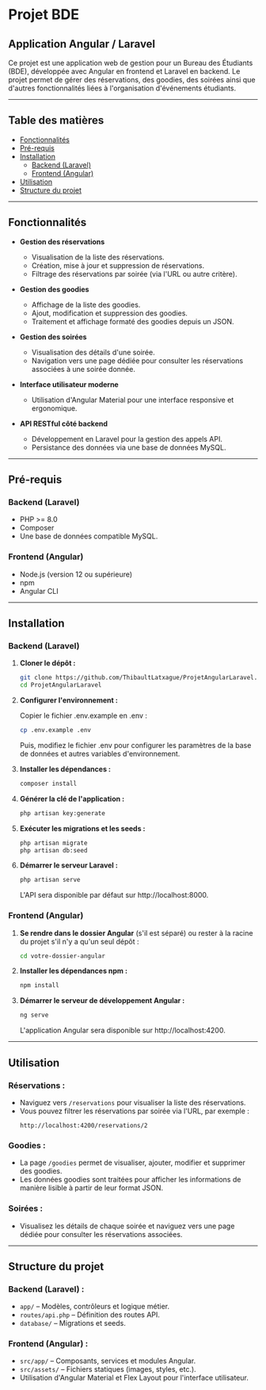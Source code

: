 # Projet BDE

## Application Angular / Laravel

Ce projet est une application web de gestion pour un Bureau des Étudiants (BDE), développée avec Angular en frontend et Laravel en backend. Le projet permet de gérer des réservations, des goodies, des soirées ainsi que d'autres fonctionnalités liées à l'organisation d'événements étudiants.

---

## Table des matières

- [Fonctionnalités](#fonctionnalités)
- [Pré-requis](#pré-requis)
- [Installation](#installation)
  - [Backend (Laravel)](#backend-laravel)
  - [Frontend (Angular)](#frontend-angular)
- [Utilisation](#utilisation)
- [Structure du projet](#structure-du-projet)

---

## Fonctionnalités

- **Gestion des réservations**  
  - Visualisation de la liste des réservations.
  - Création, mise à jour et suppression de réservations.
  - Filtrage des réservations par soirée (via l'URL ou autre critère).

- **Gestion des goodies**  
  - Affichage de la liste des goodies.
  - Ajout, modification et suppression des goodies.
  - Traitement et affichage formaté des goodies depuis un JSON.

- **Gestion des soirées**  
  - Visualisation des détails d'une soirée.
  - Navigation vers une page dédiée pour consulter les réservations associées à une soirée donnée.

- **Interface utilisateur moderne**  
  - Utilisation d'Angular Material pour une interface responsive et ergonomique.

- **API RESTful côté backend**  
  - Développement en Laravel pour la gestion des appels API.
  - Persistance des données via une base de données MySQL.

---

## Pré-requis

### Backend (Laravel)
- PHP >= 8.0
- Composer
- Une base de données compatible MySQL.

### Frontend (Angular)
- Node.js (version 12 ou supérieure)
- npm
- Angular CLI

---

## Installation

### Backend (Laravel)

1. **Cloner le dépôt :**

   ```bash
   git clone https://github.com/ThibaultLatxague/ProjetAngularLaravel.git
   cd ProjetAngularLaravel
   ```

2. **Configurer l'environnement :**

   Copier le fichier .env.example en .env :

   ```bash
   cp .env.example .env
   ```
   
   Puis, modifiez le fichier .env pour configurer les paramètres de la base de données et autres variables d'environnement.

3. **Installer les dépendances :**

   ```bash
   composer install
   ```

4. **Générer la clé de l'application :**

   ```bash
   php artisan key:generate
   ```

5. **Exécuter les migrations et les seeds :**

   ```bash
   php artisan migrate
   php artisan db:seed
   ```

6. **Démarrer le serveur Laravel :**

   ```bash
   php artisan serve
   ```

   L'API sera disponible par défaut sur http://localhost:8000.

### Frontend (Angular)

1. **Se rendre dans le dossier Angular** (s'il est séparé) ou rester à la racine du projet s'il n'y a qu'un seul dépôt :

   ```bash
   cd votre-dossier-angular
   ```

2. **Installer les dépendances npm :**

   ```bash
   npm install
   ```

3. **Démarrer le serveur de développement Angular :**

   ```bash
   ng serve
   ```

   L'application Angular sera disponible sur http://localhost:4200.

---

## Utilisation

### Réservations :

- Naviguez vers `/reservations` pour visualiser la liste des réservations.
- Vous pouvez filtrer les réservations par soirée via l'URL, par exemple :
  ```
  http://localhost:4200/reservations/2
  ```

### Goodies :

- La page `/goodies` permet de visualiser, ajouter, modifier et supprimer des goodies.
- Les données goodies sont traitées pour afficher les informations de manière lisible à partir de leur format JSON.

### Soirées :

- Visualisez les détails de chaque soirée et naviguez vers une page dédiée pour consulter les réservations associées.

---

## Structure du projet

### Backend (Laravel) :

- `app/` – Modèles, contrôleurs et logique métier.
- `routes/api.php` – Définition des routes API.
- `database/` – Migrations et seeds.

### Frontend (Angular) :

- `src/app/` – Composants, services et modules Angular.
- `src/assets/` – Fichiers statiques (images, styles, etc.).
- Utilisation d'Angular Material et Flex Layout pour l'interface utilisateur.